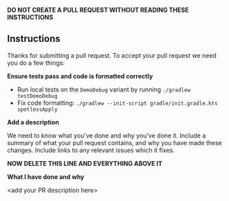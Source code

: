 **DO NOT CREATE A PULL REQUEST WITHOUT READING THESE INSTRUCTIONS**

## Instructions
Thanks for submitting a pull request. To accept your pull request we need you do a few things: 

**Ensure tests pass and code is formatted correctly**

- Run local tests on the `DemoDebug` variant by running `./gradlew testDemoDebug`
- Fix code formatting: `./gradlew --init-script gradle/init.gradle.kts spotlessApply`

**Add a description**

We need to know what you've done and why you've done it. Include a summary of what your pull request contains, and why you have made these changes. Include links to any relevant issues which it fixes.


**NOW DELETE THIS LINE AND EVERYTHING ABOVE IT**

**What I have done and why**

\<add your PR description here\> 
